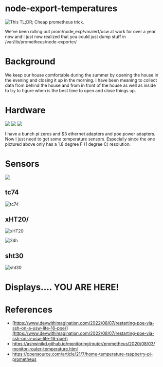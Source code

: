 # node-export-temperatures

![This](docs/images/Metrics.png)
TL;DR; Cheap prometheus trick. 

We've been rolling out prom/node_exp/vmalert/usw at work for over a year now and I just now realized that you could just dump stuff in /var/lib/prometheus/node-exporter/

# Background

We keep our house comfortable during the summer by opening the house in the evening and closing it up in the morning. I have been meaning to collect data from behind the house and from in front of the house as well as inside to try to figure when is the best time to open and close things up. 

# Hardware

![](docs/images/tempsensor.jpeg)
![](docs/images/rogerDPS310.jpg)
![](docs/images/naughtybunnymcp9808.jpg)

I have a bunch pi zeros and $3 ethernet adapters and poe power adapters. Now I just need to get some temperature sensors. Especially since the one pictured above only has a 1.8 degree F (1 degree C) resolution.

# Sensors

![](docs/images/livingroom.jpeg)

## tc74

![tc74](docs/images/tc74.png)

## xHT20/

![xHT20](docs/images/dht20pins.png)

![24h](docs/images/24h.png)

## sht30

![sht30](docs/images/sht30.png)

# Displays.... YOU ARE HERE!

# References

- [https://www.devwithimagination.com/2022/08/07/restarting-poe-via-ssh-on-a-usw-lite-16-poe/](https://www.devwithimagination.com/2022/08/07/restarting-poe-via-ssh-on-a-usw-lite-16-poe/)
- https://ashwinikd.github.io/monitoring/router/prometheus/2020/08/03/monitor-router-temperature.html
- https://opensource.com/article/21/7/home-temperature-raspberry-pi-prometheus
